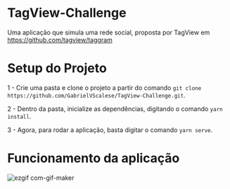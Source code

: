 # TagView-Challenge
Uma aplicação que simula uma rede social, proposta por TagView em https://github.com/tagview/taggram

# Setup do Projeto

1 - Crie uma pasta e clone o projeto a partir do comando `git clone https://github.com/GabrielVScalese/TagView-Challenge.git`.

2 - Dentro da pasta, inicialize as dependências, digitando o comando `yarn install`.

3 - Agora, para rodar a aplicação, basta digitar o comando `yarn serve`.

# Funcionamento da aplicação

![ezgif com-gif-maker](https://user-images.githubusercontent.com/57220669/137350686-8ed8b0de-37f4-4066-a665-ace52ce76bbf.gif)



